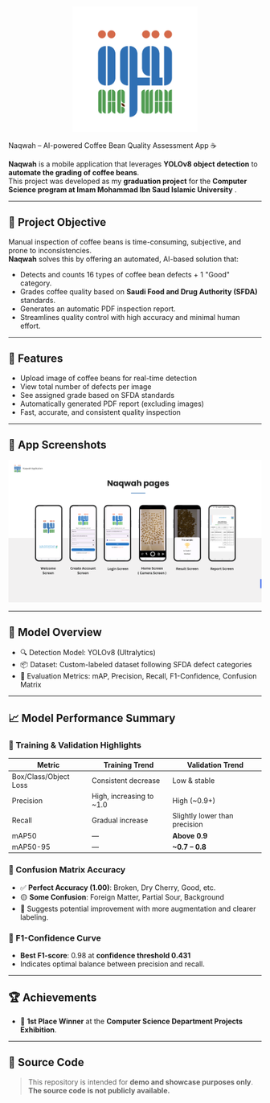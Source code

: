 <p align="center">
  <img src="Logo (2).png" alt="Logo" width="250"/>
</p>
 
 
  Naqwah – AI-powered Coffee Bean Quality Assessment App ☕

**Naqwah** is a mobile application that leverages **YOLOv8 object detection** to **automate the grading of coffee beans**.  
This project was developed as my **graduation project** for the **Computer Science program at Imam Mohammad Ibn Saud Islamic University** .

---

## 🎯 Project Objective

Manual inspection of coffee beans is time-consuming, subjective, and prone to inconsistencies.  
**Naqwah** solves this by offering an automated, AI-based solution that:

- Detects and counts 16 types of coffee bean defects + 1 "Good" category.
- Grades coffee quality based on **Saudi Food and Drug Authority (SFDA)** standards.
- Generates an automatic PDF inspection report.
- Streamlines quality control with high accuracy and minimal human effort.

---

## 🧾 Features

- Upload image of coffee beans for real-time detection
- View total number of defects per image
- See assigned grade based on SFDA standards
- Automatically generated PDF report (excluding images)
- Fast, accurate, and consistent quality inspection

---
## 📱 App Screenshots

<p align="center">
  <img src="Naqwah_pages.png" alt="Naqwah pages" width="650"/>
</p>

---


## 🧠 Model Overview

- 🔍 Detection Model: YOLOv8 (Ultralytics)
- 📦 Dataset: Custom-labeled dataset following SFDA defect categories
- 🧪 Evaluation Metrics: mAP, Precision, Recall, F1-Confidence, Confusion Matrix

---

## 📈 Model Performance Summary

### 🔹 Training & Validation Highlights

| Metric              | Training Trend               | Validation Trend                |
|---------------------|------------------------------|----------------------------------|
| Box/Class/Object Loss | Consistent decrease         | Low & stable                     |
| Precision           | High, increasing to ~1.0     | High (~0.9+)                     |
| Recall              | Gradual increase             | Slightly lower than precision   |
| mAP50               | —                            | **Above 0.9**                    |
| mAP50-95            | —                            | **~0.7 – 0.8**                   |

### 🔹 Confusion Matrix Accuracy

- ✅ **Perfect Accuracy (1.00)**: Broken, Dry Cherry, Good, etc.
- 🟡 **Some Confusion**: Foreign Matter, Partial Sour, Background
- 📌 Suggests potential improvement with more augmentation and clearer labeling.

### 🔹 F1-Confidence Curve

- **Best F1-score**: 0.98 at **confidence threshold 0.431**
- Indicates optimal balance between precision and recall.

---
## 🏆 Achievements

- 🥇 **1st Place Winner** at the **Computer Science Department Projects Exhibition**.

---

## 🚫 Source Code

> This repository is intended for **demo and showcase purposes only**.  
> **The source code is not publicly available.**


